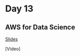 # Day 13
## AWS for Data Science
[Slides](https://docs.google.com/presentation/d/1MccQLSrsiqfB4T6H6PD5Ly6_KwBivl3uUC6u_JXxiiQ/edit?usp=sharing)

[Video]
